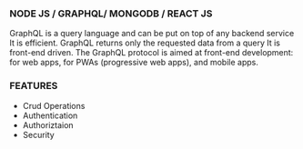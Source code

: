 ### NODE JS / GRAPHQL/ MONGODB / REACT JS 

   GraphQL is a query language and can be put on top of any backend service
   It is efficient. GraphQL returns only the requested data from a query
   It is front-end driven. The GraphQL protocol is aimed at front-end development: for web apps, for PWAs (progressive web apps), and mobile apps.
   
   

### FEATURES
  - Crud Operations
  - Authentication
  - Authoriztaion
  - Security
  

